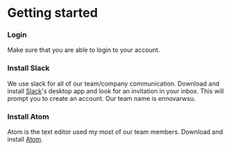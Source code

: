 # Getting started

### Login
Make sure that you are able to login to your account.

### Install Slack
We use slack for all of our team/company communication.
Download and install [Slack](https://slack.com/downloads)'s desktop app and look for an invitation in your inbox. This will prompt you to create an account. Our team name is ennovarwsu.

### Install Atom
Atom is the text editor used my most of our team members.
Download and install [Atom](https://atom.io/).
